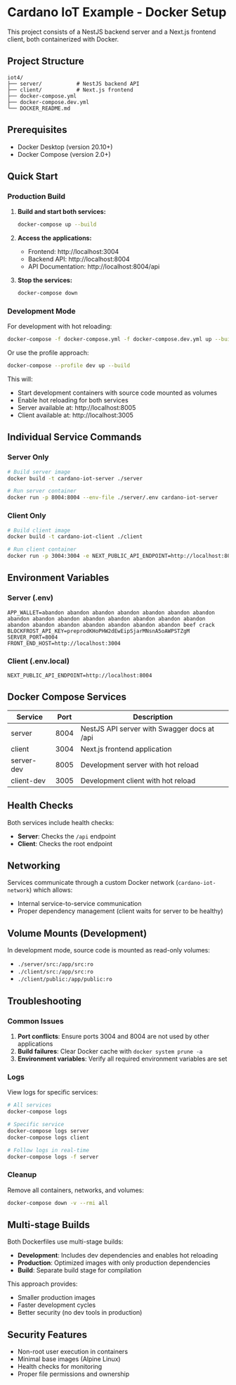 # Cardano IoT Example - Docker Setup

This project consists of a NestJS backend server and a Next.js frontend client, both containerized with Docker.

## Project Structure

```
iot4/
├── server/           # NestJS backend API
├── client/           # Next.js frontend
├── docker-compose.yml
├── docker-compose.dev.yml
└── DOCKER_README.md
```

## Prerequisites

- Docker Desktop (version 20.10+)
- Docker Compose (version 2.0+)

## Quick Start

### Production Build

1. **Build and start both services:**
   ```bash
   docker-compose up --build
   ```

2. **Access the applications:**
   - Frontend: http://localhost:3004
   - Backend API: http://localhost:8004
   - API Documentation: http://localhost:8004/api

3. **Stop the services:**
   ```bash
   docker-compose down
   ```

### Development Mode

For development with hot reloading:

```bash
docker-compose -f docker-compose.yml -f docker-compose.dev.yml up --build
```

Or use the profile approach:

```bash
docker-compose --profile dev up --build
```

This will:
- Start development containers with source code mounted as volumes
- Enable hot reloading for both services
- Server available at: http://localhost:8005
- Client available at: http://localhost:3005

## Individual Service Commands

### Server Only

```bash
# Build server image
docker build -t cardano-iot-server ./server

# Run server container
docker run -p 8004:8004 --env-file ./server/.env cardano-iot-server
```

### Client Only

```bash
# Build client image
docker build -t cardano-iot-client ./client

# Run client container
docker run -p 3004:3004 -e NEXT_PUBLIC_API_ENDPOINT=http://localhost:8004 cardano-iot-client
```

## Environment Variables

### Server (.env)
```
APP_WALLET=abandon abandon abandon abandon abandon abandon abandon abandon abandon abandon abandon abandon abandon abandon abandon abandon abandon abandon abandon abandon abandon abandon beef crack
BLOCKFROST_API_KEY=preprodKHoPHW2dEwEipSjarMNsnA5oAWPSTZgM
SERVER_PORT=8004
FRONT_END_HOST=http://localhost:3004
```

### Client (.env.local)
```
NEXT_PUBLIC_API_ENDPOINT=http://localhost:8004
```

## Docker Compose Services

| Service | Port | Description |
|---------|------|-------------|
| server | 8004 | NestJS API server with Swagger docs at /api |
| client | 3004 | Next.js frontend application |
| server-dev | 8005 | Development server with hot reload |
| client-dev | 3005 | Development client with hot reload |

## Health Checks

Both services include health checks:
- **Server**: Checks the `/api` endpoint
- **Client**: Checks the root endpoint

## Networking

Services communicate through a custom Docker network (`cardano-iot-network`) which allows:
- Internal service-to-service communication
- Proper dependency management (client waits for server to be healthy)

## Volume Mounts (Development)

In development mode, source code is mounted as read-only volumes:
- `./server/src:/app/src:ro`
- `./client/src:/app/src:ro`
- `./client/public:/app/public:ro`

## Troubleshooting

### Common Issues

1. **Port conflicts**: Ensure ports 3004 and 8004 are not used by other applications
2. **Build failures**: Clear Docker cache with `docker system prune -a`
3. **Environment variables**: Verify all required environment variables are set

### Logs

View logs for specific services:
```bash
# All services
docker-compose logs

# Specific service
docker-compose logs server
docker-compose logs client

# Follow logs in real-time
docker-compose logs -f server
```

### Cleanup

Remove all containers, networks, and volumes:
```bash
docker-compose down -v --rmi all
```

## Multi-stage Builds

Both Dockerfiles use multi-stage builds:

- **Development**: Includes dev dependencies and enables hot reloading
- **Production**: Optimized images with only production dependencies
- **Build**: Separate build stage for compilation

This approach provides:
- Smaller production images
- Faster development cycles
- Better security (no dev tools in production)

## Security Features

- Non-root user execution in containers
- Minimal base images (Alpine Linux)
- Health checks for monitoring
- Proper file permissions and ownership